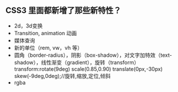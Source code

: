 ## CSS3 里面都新增了那些新特性？

- 2d，3d变换
- Transition, animation 动画
- 媒体查询
- 新的单位（rem, vw，vh 等）
- 圆角（border-radius），阴影（box-shadow），对文字加特效（text-shadow），线性渐变（gradient），旋转（transform）transform:rotate(9deg) scale(0.85,0.90) translate(0px,-30px) skew(-9deg,0deg);//旋转,缩放,定位,倾斜
- rgba